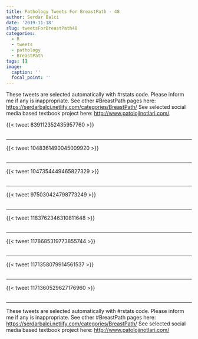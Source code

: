 ```yaml
---
title: Pathology Tweets For BreastPath - 48
author: Serdar Balci
date: '2019-11-18'
slug: tweetsForBreastPath48
categories:
  - R
  - tweets
  - pathology
  - BreastPath
tags: []
image:
  caption: ''
  focal_point: ''
---
```



These tweets are selected automatically with #rstats code. Please inform me if any is inappropriate.
See other #BreastPath pages here: https://serdarbalci.netlify.com/categories/BreastPath/ 
See selected social media based textbook project here: http://www.patolojinotlari.com/

{{< tweet 839112352435957760 >}}
<br>
<br>
<hr>
{{< tweet 1048361490045009920 >}}
<br>
<br>
<hr>
{{< tweet 1047354449465827329 >}}
<br>
<br>
<hr>
{{< tweet 975030424798773249 >}}
<br>
<br>
<hr>
{{< tweet 1183762346310811648 >}}
<br>
<br>
<hr>
{{< tweet 1178685319773855744 >}}
<br>
<br>
<hr>
{{< tweet 1171358079914561537 >}}
<br>
<br>
<hr>
{{< tweet 1171360529627176960 >}}
<br>
<br>
<hr>


These tweets are selected automatically with #rstats code. Please inform me if any is inappropriate.
See other #BreastPath pages here: https://serdarbalci.netlify.com/categories/BreastPath/ 
See selected social media based textbook project here: http://www.patolojinotlari.com/
